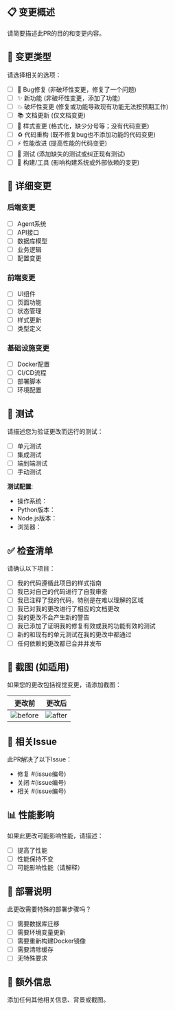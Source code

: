 ## 📋 变更概述

请简要描述此PR的目的和变更内容。

## 🎯 变更类型

请选择相关的选项：

- [ ] 🐛 Bug修复 (非破坏性变更，修复了一个问题)
- [ ] ✨ 新功能 (非破坏性变更，添加了功能)
- [ ] 💥 破坏性变更 (修复或功能导致现有功能无法按预期工作)
- [ ] 📚 文档更新 (仅文档变更)
- [ ] 🎨 样式变更 (格式化，缺少分号等；没有代码变更)
- [ ] ♻️ 代码重构 (既不修复bug也不添加功能的代码变更)
- [ ] ⚡ 性能改进 (提高性能的代码变更)
- [ ] 🧪 测试 (添加缺失的测试或纠正现有测试)
- [ ] 🔧 构建/工具 (影响构建系统或外部依赖的变更)

## 📝 详细变更

### 后端变更
- [ ] Agent系统
- [ ] API接口
- [ ] 数据库模型
- [ ] 业务逻辑
- [ ] 配置变更

### 前端变更
- [ ] UI组件
- [ ] 页面功能
- [ ] 状态管理
- [ ] 样式更新
- [ ] 类型定义

### 基础设施变更
- [ ] Docker配置
- [ ] CI/CD流程
- [ ] 部署脚本
- [ ] 环境配置

## 🧪 测试

请描述您为验证更改而运行的测试：

- [ ] 单元测试
- [ ] 集成测试
- [ ] 端到端测试
- [ ] 手动测试

**测试配置**:
- 操作系统：
- Python版本：
- Node.js版本：
- 浏览器：

## ✅ 检查清单

请确认以下项目：

- [ ] 我的代码遵循此项目的样式指南
- [ ] 我已对自己的代码进行了自我审查
- [ ] 我已注释了我的代码，特别是在难以理解的区域
- [ ] 我已对我的更改进行了相应的文档更改
- [ ] 我的更改不会产生新的警告
- [ ] 我已添加了证明我的修复有效或我的功能有效的测试
- [ ] 新的和现有的单元测试在我的更改中都通过
- [ ] 任何依赖的更改都已合并并发布

## 📸 截图 (如适用)

如果您的更改包括视觉变更，请添加截图：

| 更改前 | 更改后 |
|--------|--------|
| ![before](url) | ![after](url) |

## 🔗 相关Issue

此PR解决了以下Issue：
- 修复 #(issue编号)
- 关闭 #(issue编号)
- 相关 #(issue编号)

## 📊 性能影响

如果此更改可能影响性能，请描述：

- [ ] 提高了性能
- [ ] 性能保持不变
- [ ] 可能影响性能（请解释）

## 🚀 部署说明

此更改需要特殊的部署步骤吗？

- [ ] 需要数据库迁移
- [ ] 需要环境变量更新
- [ ] 需要重新构建Docker镜像
- [ ] 需要清除缓存
- [ ] 无特殊要求

## 📝 额外信息

添加任何其他相关信息、背景或截图。


